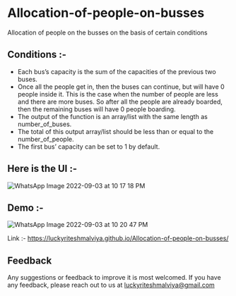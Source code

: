 # Allocation-of-people-on-busses
Allocation of people on the busses on the basis of certain conditions
  
  
## Conditions :-  
 - Each bus’s capacity is the sum of the capacities of the previous two buses.  
 - Once all the people get in, then the buses can continue, but will have 0 people inside it. This is the case when the number of people are less and there are more buses. So after all the people are already boarded, then the remaining buses will have 0 people boarding.  
 - The output of the function is an array/list with the same length as number_of_buses.  
 - The total of this output array/list should be less than or equal to the number_of_people.  
 - The first bus’ capacity can be set to 1 by default.  
 
## Here is the UI :-  
 ![WhatsApp Image 2022-09-03 at 10 17 18 PM](https://user-images.githubusercontent.com/99033374/188280416-e62710ea-edb2-4538-b1dd-c3c003a7001b.jpeg)
 
## Demo :-  
![WhatsApp Image 2022-09-03 at 10 20 47 PM](https://user-images.githubusercontent.com/99033374/188280573-baaba9c4-1fa1-4f23-9862-81dee1881073.jpeg)
  
  
Link :- https://luckyriteshmalviya.github.io/Allocation-of-people-on-busses/

## Feedback  
Any suggestions or feedback to improve it is most welcomed. If you have any feedback, please reach out to us at luckyriteshmalviya@gmail.com
